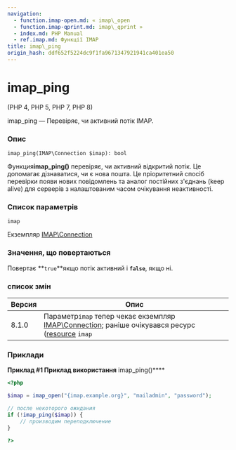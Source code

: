 ```yaml
---
navigation:
  - function.imap-open.md: « imap\_open
  - function.imap-qprint.md: imap\_qprint »
  - index.md: PHP Manual
  - ref.imap.md: Функції IMAP
title: imap\_ping
origin_hash: ddf652f5224dc9f1fa9671347921941ca401ea50
---
```

# imap\_ping

(PHP 4, PHP 5, PHP 7, PHP 8)

imap\_ping — Перевіряє, чи активний потік IMAP.

### Опис

```methodsynopsis
imap_ping(IMAP\Connection $imap): bool
```

Функция**imap\_ping()** перевіряє, чи активний відкритий потік. Це допомагає дізнаватися, чи є нова пошта. Це пріоритетний спосіб перевірки появи нових повідомлень та аналог постійних з'єднань (keep alive) для серверів з налаштованим часом очікування неактивності.

### Список параметрів

`imap`

Екземпляр [IMAP\\Connection](class.imap-connection.md)

### Значення, що повертаються

Повертає \*\*`true`\*\*якщо потік активний і **`false`**, якщо ні.

### список змін

| Версия | Опис |
| --- | --- |
| 8.1.0 | Параметр`imap` тепер чекає екземпляр [IMAP\\Connection](class.imap-connection.md); раніше очікувався ресурс ([resource](language.types.resource.md) `imap` |

### Приклади

**Приклад #1 Приклад використання** imap\_ping()\*\*\*\*

```php
<?php

$imap = imap_open("{imap.example.org}", "mailadmin", "password");

// после некоторого ожидания
if (!imap_ping($imap)) {
    // производим переподключение
}

?>
```
